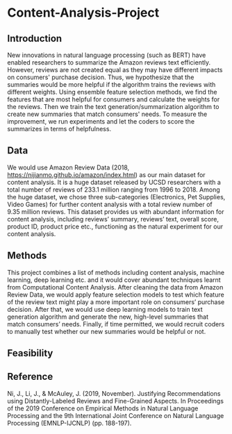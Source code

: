 # Content-Analysis-Project

## Introduction
New innovations in natural language processing (such as BERT) have enabled researchers to summarize the Amazon reviews text efficiently. However, reviews are not created equal as they may have different impacts on consumers' purchase decision. Thus, we hypothesize that the summaries would be more helpful if the algorithm trains the reviews with different weights. Using ensemble feature selection methods, we find the features that are most helpful for consumers and calculate the weights for the reviews. Then we train the text generation/summarization algorithm to create new summaries that match consumers' needs. To measure the improvement, we run experiments and let the coders to score the summarizes in terms of helpfulness.  

## Data
We would use Amazon Review Data (2018, https://nijianmo.github.io/amazon/index.html) as our main dataset for content analysis. It is a huge dataset released by UCSD researchers with a total number of reviews of 233.1 million ranging from 1996 to 2018. Among the huge dataset, we chose three sub-categories (Electronics, Pet Supplies, Video Games) for further content analysis with a total review number of 9.35 million reviews. This dataset provides us with abundant information for content analysis, including reviews’ summary, reviews’ text, overall score, product ID, product price etc., functioning as the natural experiment for our content analysis.

## Methods
This project combines a list of methods including content analysis, machine learning, deep learning etc. and it would cover abundant techniques learnt from Computational Content Analysis. After cleaning the data from Amazon Review Data, we would apply feature selection models to test which feature of the review text might play a more important role on consumers’ purchase decision. After that, we would use deep learning models to train text generation algorithm and generate the new, high-level summaries that match consumers’ needs. Finally, if time permitted, we would recruit coders to manually test whether our new summaries would be helpful or not. 

## Feasibility


## Reference
Ni, J., Li, J., & McAuley, J. (2019, November). Justifying Recommendations using Distantly-Labeled Reviews and Fine-Grained Aspects. In Proceedings of the 2019 Conference on Empirical Methods in Natural Language Processing and the 9th International Joint Conference on Natural Language Processing (EMNLP-IJCNLP) (pp. 188-197).

